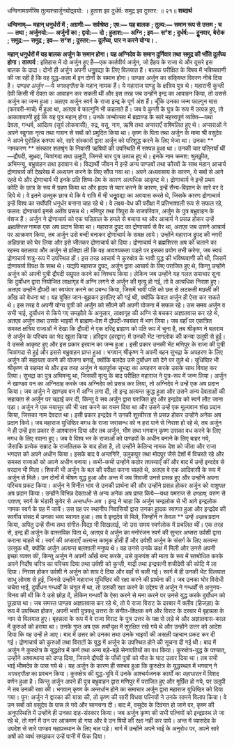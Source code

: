  

धन्विनामग्रणीरेष तुल्यश्चार्जुनयोद्र्वयो: । हुताश इव दुर्धर्ष: समुद्र इव दुस्तर: ॥ २१॥ **शब्दार्थ** 

**धन्विनाम्—** **महान् धनुर्धरों में** **; अग्रणी:—** **सर्वश्रेष्ठ** **; एष:—** **यह बालक** **; तुल्य:—** **समान रूप से उत्तम** **; च—** **तथा** **; अर्जुनयो:—** **अर्जुनों का** **; द्वयो:—** **दो** **; हुताश:—** **अग्नि** **; इव—** **स²श** **; दुर्धर्ष:—** **दुॢनवार, बेरोक** **; समुद्र:—** **समुद्र** **; इव—** **स²श** **; दुस्तर:—** **दुर्लंघ्य, पार न करने योग्य।** **.** 

**महान् धनुर्धरों में यह बालक अर्जुन के समान होगा। यह अग्निदेव के समान दुर्निवार तथा** **समुद्र की भाँति दुर्लंघ्य होगा।** **तात्पर्य** : इतिहास में दो अर्जुन हुए हैं—एक कार्तवीर्य अर्जुन, जो हैहय के राजा थे और दूसरे इस बालक के दादा। दोनों ही अर्जुन अपनी धनुॢवद्या के लिए विलयात हैं। बालक परीक्षित के विषय में भविष्यवाणी की जा रही है कि वह युद्ध-कला में इन दोनों के समान होगा। पाण्डव अर्जुन का संकि्षप्त विवरण नीचे दिया है। *पाण्डव अर्जुन* —ये *भगवद्गीता* के महान् नायक हैं। ये महाराज पाण्डु के क्षत्रिय पुत्र थे। महारानी कुन्ती देवी किसी भी देवता का आवाहन कर सकती थीं और इस तरह जब उन्होंने इन्द्र का आवाहन किया, तो उससे अर्जुन का जन्म हुआ। अतएव अर्जुन स्वर्ग के राजा इन्द्र के पूर्ण अंश हैं। चूँकि उनका जन्म फाल्गुन मास (फरवरी-मार्च) में हुआ था, अतएव वे फाल्गुनि भी कहलाते हैं। जब वे कुन्ती के पुत्र के रूप में उत्पन्न हुए, तो आकाशवाणी हुई कि यह पुत्र महान् होगा। उनके जन्मोत्सव में ब्रह्माण्ड के सारे महत्त्वपूर्ण व्यक्ति—यथा देवता, गन्धर्व, आदित्य (सूर्य लोकवासी), रुद्र, वसु, नाग, ऋषि तथा अप्सराएँ सश्मिलित हुए थे। अप्सराओं ने अपने स्वॢगक नृत्य तथा गायन से सबों को प्रमुदित किया था। कृष्ण के पिता तथा अर्जुन के मामा श्री वसुदेव ने अपने पुरोहित कश्यप को, सारे संस्कारों द्वारा अर्जुन को परिशुद्ध करने के लिए भेजा था। उनका ** नामकरण ** संस्कार शतश्रृंग के निवासी ऋषियों की उपस्थिति में सश्पन्न हुआ था। उनकी चार पति्नयाँ थीं—द्रौपदी, सुभ्रदा, चित्रांगदा तथा उलूपी, जिनसे चार पुत्र उत्पन्न हुए थे। इनके नाम क्रमश: श्रुतकीॢत, अभिमन्यु, बभ्रुवाहन तथा इरावान थे। विद्यार्थी जीवन में इन्हें अन्य पाण्डवों तथा कौरवों के साथ महान् आचार्य द्रोणाचार्य की देखरेख में अध्ययन करने के लिए सौंपा गया था। अपने अध्यवसाय के कारण, ये सबों से आगे रहते थे और द्रोणाचार्य भी इनके प्रति शिष्य-प्रेम के कारण अत्यधिक आकृष्ट थे। द्रोणाचार्य ने इन्हें प्रथम कोटि के छात्र के रूप में ग्रहण किया था और हृदय से प्यार करने के कारण, इन्हें सैन्य-विज्ञान के सारे वर दे दिये थे। वे इतने उत्सुक छात्र थे कि वे रात्रि में भी धनुॢवद्या का अवयास करते थे, जिसके कारण द्रोणाचार्य इन्हें विश्व का सर्वोपरि धनुर्धर बनाना चाह रहे थे। वे लक्ष्य-वेध की परीक्षा में प्रतिभाशाली रूप से सफल रहे, फलत: द्रोणाचार्य इनसे अतीव प्रसन्न थे। मणिपुर तथा त्रिपुरा के राजपरिवार, अर्जुन के पुत्र बभ्रुवाहन के वंशज हैं। अर्जुन ने द्रोणाचार्य को एक घडिय़ाल के हमले से बचाया था और आचार्य ने प्रसन्न होकर उन्हें *ब्रह्मशिरस* नामक एक अष प्रदान किया था। महाराज द्रुपद का द्रोणाचार्य से वैर था, अतएव जब उसने आचार्य पर आक्रमण किया, तब अर्जुन उसे बन्दी बनाकर द्रोणाचार्य के समक्ष लाये। उन्होंने महाराज द्रुपद की नगरी अहिछत्रा को घेर लिया और इसे जीतकर द्रोणाचार्य को दिया। द्रोणाचार्य ने ब्रह्मशिरस अष को चलाने का रहस्य बतलाया और अर्जुन से प्रतिज्ञा ली कि वह आवश्यकता पडऩे पर इसका प्रयोग तभी करेगा, जब स्वयं द्रोणाचार्य शत्रु-रूप में उपस्थित हों। इस तरह आचार्य ने कुरुक्षेत्र के भावी युद्ध की भविष्यवाणी की थी, जिसमें द्रोणाचार्य विपक्ष के साथ थे। यद्यपि महाराज द्रुपद, अर्जुन द्वारा आचार्य के लिए पराजित हुए थे, किन्तु उन्होंने अर्जुन को अपनी पुत्री द्रौपदी समॢपत करने का निश्चय किया। लेकिन जब उन्होंने यह गलत समाचार सुना कि दुर्योधन द्वारा नियोजित लाक्षागृह में अग्नि लगने से अर्जुन की मृत्यु हो गई, तो वे अत्यधिक निराश हुए। अतएव उन्होंने द्रौपदी का स्वयंवर करने का प्रबन्ध किया, जिसमें भावी पति को छत से लटकती मछली की आँख को वेधना था। यह युक्ति जान-बूझकर इसलिए की गई थी, क्योंकि केवल अर्जुन ही ऐसा कर सकते थे। इस तरह वे अपनी योग्य पुत्री को अर्जुन को सौंपने की अपनी योजना में सफल रहे। उस समय अर्जुन व सभी भाई, दुर्योधन से किये गए समझौते के अनुसार, लाक्षागृह की अग्नि से बचकर अज्ञातवास कर रहे थे, अतएव अर्जुन तथा उसके भाइयों ने ब्राह्मण-वेश में द्रौपदी-स्वयंवर में भाग लिया। जब वहाँ पर एकत्रित समस्त क्षत्रिय राजाओं ने देखा कि द्रौपदी ने एक दरिद्र ब्राह्मण को पति रूप में चुना है, तब श्रीकृष्ण ने बलराम से अर्जुन के परिचय का भेद खुला किया। हरिद्वार (हरद्वार) में उनकी भेंट नागलोक की कन्या उलूपी से हुई। वे उससे आकृष्ट हुए और इस प्रकार इरवान का जन्म हुआ। इसी प्रकार उनकी भेंट मणिपुर के राजा की पुत्री चित्रांगदा से हुई और इससे बभ्रुवाहन प्राप्त हुआ। भगवान् श्रीकृष्ण ने अपनी बहन सुभद्रा के अपहरण के लिए अर्जुन की सहायता करने की योजना बनाई, क्योंकि बलदेव उसे दुर्योधन को देने पर तुले थे। युधिष्ठिर भी श्रीकृष्ण से सहमत थे और इस तरह अर्जुन ने बलपूर्वक सुभद्रा का अपहरण करके उसके साथ विवाह कर लिया। सुभद्रा का पुत्र अभिमन्यु था, जिसकी मृत्यु के बाद परीक्षित महाराज ने पुत्र-रूप में जन्म लिया। अर्जुन ने खाण्डव वन का अग्निदाह करके जब अग्निदेव को प्रसन्न कर लिया, तो अग्निदेव ने उन्हें एक अष प्रदान किया। जब अर्जुन ने खाण्डव वन में अग्नि लगा दी, तो इन्द्र अत्यन्त क्रुद्ध हुआ और उसने अन्य देवताओं की सहायता से अर्जुन पर चढ़ाई कर दी, किन्तु वे सब अर्जुन द्वारा पराजित हुए और इन्द्रदेव को स्वर्ग लौट जाना पड़ा। अर्जुन ने एक मयासुर की भी रक्षा करने का वचन दिया था और उसने उन्हें एक मूल्यवान शंख प्रदान किया, जिसका नाम देवदत्त था। इसी प्रकार इन्द्रदेव ने उनकी शूरवीरता से प्रसन्न होकर उन्होंने अनेक अष प्रदान किये। जब महाराज युधिष्ठिर मगध के राजा जरासन्ध को न हरा पाने से निराश हो रहे थे, तब अर्जुन ने ही उन्हें इस प्रकार से आश्वासन दिया और तब अर्जुन, भीम तथा भगवान् कृष्ण उसका वध करने के लिए मगध के लिए रवाना हुए। जब वे विश्व भर के राजाओं को पाण्डवों के अधीन बनाने के लिए बाहर गये, जैसाकि प्रत्येक सम्राट के राजतिलक के बाद होता है, तो उन्होंने केलिन्द नामक देश को जीता और राजा भगदत्त को अपने अधीन किया। इसके बाद वे अन्तगिरि, उलुकपुर तथा मोदपुर जैसे देशों में विचरते रहे और समस्त राजाओं को अपने अधीन बनाया। कभी-कभी उन्होंने कठोर तपस्याएँ कीं और बाद में उन्हें इन्ददेव से वरदान भी मिला। शिवजी भी अर्जुन के बल की परीक्षा करना चाहते थे, अतएव वे एक आदिवासी के रूप में अर्जुन से मिले। उन दोनों में भीषण युद्ध हुआ और अन्त में जब शिवजी उनसे प्रसन्न हुए और उन्होंने अपना परिचय प्रकट किया। अर्जुन ने विनीत भाव से उनकी प्रार्थना की और उन्होंने प्रसन्न होकर अर्जुन को *पाशुपत* अष प्रदान किया। उन्होंने विभिन्न देवताओं से अन्य अनेक अष प्राप्त किये—यथा यमराज से *दण्डाष,*  वरुण से *पाशाष,* स्वर्ग के भंडारी कुवेर से *अन्तर्धान-अष* । इन्द्र ने चाहा कि अर्जुन चन्द्रलोक से भी आगे इन्द्रलोक नामक स्वर्ग के ग्रह में जायें।  उस ग्रह पर स्थानीय निवासियों द्वारा उनका हाॢदक स्वागत हुआ और इन्द्रदेव की स्वर्गीय संसद में उनका भव्य स्वागत हुआ। तब वे इन्द्रदेव से मिले, जिन्होंने न केवल ** उन्हें *वज्राष* प्रदान किया, अपितु उन्हें सैन्य तथा संगीत-विद्या भी सिखलाई, जो उस समय स्वर्गलोक में प्रचलित थीं। एक तरह से, इन्द्र ही अर्जुन के वास्तविक पिता थे, अतएव वे अर्जुन का मनोरंजन स्वर्ग की सुन्दर अप्सरा उर्वशी द्वारा कराना चाहते थे। स्वर्ग की अप्सराएँ अत्यन्त कामुक होती हैं और उर्वशी अर्जुन के संसर्ग के लिए अत्यन्त उत्सुक थी, क्योंकि अर्जुन अत्यन्त बलशाली मनुष्य थे। वह उनसे उनके कक्ष में मिली और उनसे अपनी इच्छा व्यक्त की, किन्तु अर्जुन ने अपनी आँखें बन्द करके, उसे कुरुवंश की माता के रूप में सश्बोधित करके अपने निर्दोष चरित्र का परिचय दिया तथा उर्वशी को कुन्ती, माद्री तथा इन्द्रपत्नी शचीदेवी की कोटि में ला दिया। निराश होकर उर्वशी ने अर्जुन को शाप दे दिया और वहाँ से चली गई। स्वर्ग में ही उनकी भेंट विलयात साधु लोमश से हुई, जिनसे उन्होंने महाराज युधिष्ठिर की रक्षा करने की प्रार्थना की। जब उनका घोर विरोधी चचेरा भाई, दुर्योधन गन्धर्वों के चंगुल में था, तो उसकी रक्षा करने के उद्देश्य से अर्जुन ने गन्धर्वों से अनुनय-विनय की थी कि वे उसे छोड़ दें, लेकिन गन्धर्वों के ऐसा करने से मना करने पर उनसे युद्ध करके दुर्योधन को छुड़ाया था। जब समस्त पाण्डव अज्ञातवास कर रहे थे, तो ये राजा विराट के दरबार में क्लीव (हिजड़ा) के रूप में उपस्थित होकर, अपनी भावी पुत्रवधू उत्तरा के संगीत-शिक्षक बने और विराट के दरबार में बृहन्नला के नाम से विलयात हुए। बृहन्नला के रूप में वे राजा विराट के पुत्र उत्तर के पक्ष से लड़े थे और अज्ञातवास-काल में कुरुओं को हराया था। उनके गुप्त अष एक *शमी* वृक्ष में सुरक्षित रखे गये थे और उन्होंने उत्तर को आदेश दिया कि वह उन्हें ले आए। बाद में उत्तर को उनका तथा उनके भाइयों की असली पहचान प्रकट कर दी गई। द्रोणाचार्य को कुरुओं तथा विराटों के युद्ध में अर्जुन के उपस्थित होने की सूचना दी गई थी। बाद में अर्जुन ने कुरुक्षेत्र के युद्धक्षेत्र में कर्ण तथा अन्य बड़े-बड़े सेनापतियों का वध किया। कुरुक्षेत्र-युद्ध के पश्चात्, उन्होंने अश्वत्थामा को दण्ड दिया, जिसने द्रौपदी के पाँचों पुत्रों को मौत के घाट उतार दिया था। तब सभी भाई भीष्मदेव के पास गये थे। यह अर्जुन के कारण ही सश्भव हुआ कि कुरुक्षेत्र के युद्धस्थल में भगवान् ने *भगवद्गीता* का प्रवचन किया। कुरुक्षेत्र की युद्ध-भूमि में उनके आश्चर्यजनक कार्यों का *महाभारत* में विशद वर्णन हुआ है। किन्तु अर्जुन अपने ही पुत्र बभ्रुवाहन द्वारा मणिपुर में पराजित हुए और मूर्छित हो गये, पर उलूपी ने तब उनकी रक्षा की। भगवान् कृष्ण के अन्तर्धान होने का समाचार अर्जुन द्वारा महाराज युधिष्ठिर को दिया गया। पुन: अर्जुन ने द्वारका की यात्रा की, तो कृष्ण की सारी विधवा पत्नियों ने उनके सामने विलाप किया। वे उन सबों को वसुदेव के पास ले गये और सान्त्वना दी। बाद में, वसुदेव के दिवंगत हो जाने पर, कृष्ण की अनुपस्थिति में उन्होंने ही उनका दाह-संस्कार किया। जब अर्जुन कृष्ण की सभी पत्नियों को इन्द्रप्रस्थ ले जा रहे थे, तो मार्ग में उन पर आक्रमण हो गया और वे उन षियों की रक्षा नहीं कर पाये। अन्त में व्यासदेव के उपदेश से सारे पाण्डव महाप्रस्थान के लिए चल पड़े। मार्ग में उन्होंने अपने भाई के अनुरोध पर, अपने सारे अषों को व्यर्थ समझकर उन्हें पानी में फेंक दिया। 